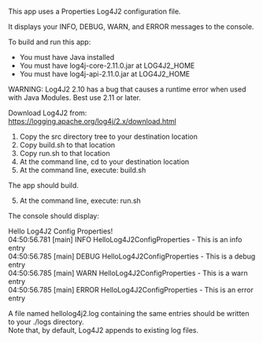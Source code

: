 This app uses a Properties Log4J2 configuration file.

It displays your INFO, DEBUG, WARN, and ERROR messages to the console.

To build and run this app:

- You must have Java installed
- You must have log4j-core-2.11.0.jar at LOG4J2_HOME
- You must have log4j-api-2.11.0.jar  at LOG4J2_HOME

WARNING: Log4J2 2.10 has a bug that causes a runtime error when used with Java Modules.
Best use 2.11 or later.

Download Log4J2 from: https://logging.apache.org/log4j/2.x/download.html

1. Copy the src directory tree to your destination location
2. Copy build.sh to that location
3. Copy run.sh to that location
4. At the command line, cd to your destination location
5. At the command line, execute: build.sh

The app should build.

5. At the command line, execute: run.sh

The console should display:

Hello Log4J2 Config Properties!  
04:50:56.781 [main] INFO  HelloLog4J2ConfigProperties - This is an info entry  
04:50:56.785 [main] DEBUG HelloLog4J2ConfigProperties - This is a debug entry  
04:50:56.785 [main] WARN  HelloLog4J2ConfigProperties - This is a warn entry  
04:50:56.785 [main] ERROR HelloLog4J2ConfigProperties - This is an error entry  

A file named hellolog4j2.log containing the same entries should be written to your ./logs directory.  
Note that, by default, Log4J2 appends to existing log files.
